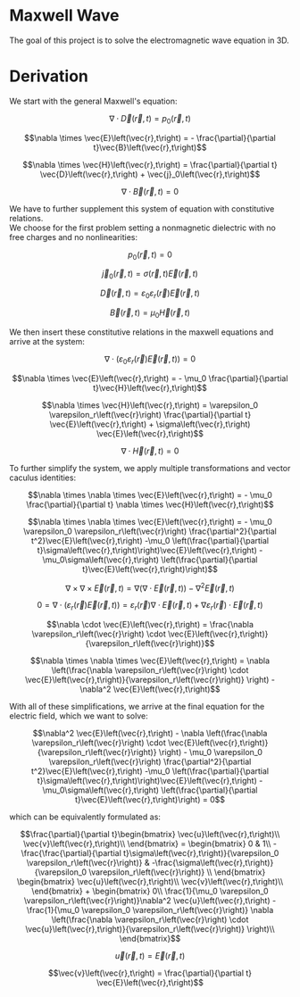 # Maxwell Wave
The goal of this project is to solve the electromagnetic wave equation in 3D.

# Derivation
We start with the general Maxwell's equation:<br /> 

$$\nabla \cdot \vec{D}\left(\vec{r},t\right) = p_0\left(\vec{r},t\right)$$

$$\nabla \times \vec{E}\left(\vec{r},t\right) = - \frac{\partial}{\partial t}\vec{B}\left(\vec{r},t\right)$$

$$\nabla \times \vec{H}\left(\vec{r},t\right) = \frac{\partial}{\partial t} \vec{D}\left(\vec{r},t\right) + \vec{j}_0\left(\vec{r},t\right)$$

$$\nabla \cdot \vec{B}\left(\vec{r},t\right) = 0$$

We have to further supplement this system of equation with constitutive relations.<br /> We choose for the first problem setting a nonmagnetic dielectric with no free charges and no nonlinearities:<br />

$$p_0\left(\vec{r},t\right) = 0$$

$$\vec{j}_0\left(\vec{r},t\right) = \sigma\left(\vec{r},t\right) \vec{E}\left(\vec{r},t\right)$$

$$\vec{D}\left(\vec{r},t\right) = \varepsilon_0 \varepsilon_r\left(\vec{r}\right) \vec{E}\left(\vec{r},t\right)$$

$$\vec{B}\left(\vec{r},t\right) = \mu_0 \vec{H}\left(\vec{r},t\right)$$

We then insert these constitutive relations in the maxwell equations and arrive at the system:<br /> 

$$\nabla \cdot \left( \varepsilon_0 \varepsilon_r\left(\vec{r}\right) \vec{E}\left(\vec{r},t\right) \right) = 0$$

$$\nabla \times \vec{E}\left(\vec{r},t\right) = - \mu_0 \frac{\partial}{\partial t}\vec{H}\left(\vec{r},t\right)$$

$$\nabla \times \vec{H}\left(\vec{r},t\right) = \varepsilon_0 \varepsilon_r\left(\vec{r}\right) \frac{\partial}{\partial t} \vec{E}\left(\vec{r},t\right) + \sigma\left(\vec{r},t\right) \vec{E}\left(\vec{r},t\right)$$

$$\nabla \cdot \vec{H}\left(\vec{r},t\right) = 0$$

To further simplify the system, we apply multiple transformations and vector caculus identities:<br /> 

$$\nabla \times \nabla \times \vec{E}\left(\vec{r},t\right) = - \mu_0 \frac{\partial}{\partial t} \nabla \times \vec{H}\left(\vec{r},t\right)$$

$$\nabla \times \nabla \times \vec{E}\left(\vec{r},t\right) = - \mu_0 \varepsilon_0 \varepsilon_r\left(\vec{r}\right) \frac{\partial^2}{\partial t^2}\vec{E}\left(\vec{r},t\right) -\mu_0 \left(\frac{\partial}{\partial t}\sigma\left(\vec{r},t\right)\right)\vec{E}\left(\vec{r},t\right) -\mu_0\sigma\left(\vec{r},t\right) \left(\frac{\partial}{\partial t}\vec{E}\left(\vec{r},t\right)\right)$$

$$\nabla \times \nabla \times \vec{E}\left(\vec{r},t\right) = \nabla \left(\nabla \cdot \vec{E}\left(\vec{r},t\right)\right) - \nabla^2 \vec{E}\left(\vec{r},t\right)$$

$$0 = \nabla \cdot \left(\varepsilon_r\left(\vec{r}\right) \vec{E}\left(\vec{r},t\right) \right) = \varepsilon_r\left(\vec{r}\right) \nabla \cdot \vec{E}\left(\vec{r},t\right) + \nabla \varepsilon_r\left(\vec{r}\right) \cdot \vec{E}\left(\vec{r},t\right)$$

$$\nabla \cdot \vec{E}\left(\vec{r},t\right) = \frac{\nabla \varepsilon_r\left(\vec{r}\right) \cdot \vec{E}\left(\vec{r},t\right)}{\varepsilon_r\left(\vec{r}\right)}$$

$$\nabla \times \nabla \times \vec{E}\left(\vec{r},t\right) = \nabla \left(\frac{\nabla \varepsilon_r\left(\vec{r}\right) \cdot \vec{E}\left(\vec{r},t\right)}{\varepsilon_r\left(\vec{r}\right)} \right) - \nabla^2 \vec{E}\left(\vec{r},t\right)$$

With all of these simplifications, we arrive at the final equation for the electric field, which we want to solve: <br /> 

$$\nabla^2 \vec{E}\left(\vec{r},t\right) - \nabla \left(\frac{\nabla \varepsilon_r\left(\vec{r}\right) \cdot \vec{E}\left(\vec{r},t\right)}{\varepsilon_r\left(\vec{r}\right)} \right) - \mu_0 \varepsilon_0 \varepsilon_r\left(\vec{r}\right) \frac{\partial^2}{\partial t^2}\vec{E}\left(\vec{r},t\right) -\mu_0 \left(\frac{\partial}{\partial t}\sigma\left(\vec{r},t\right)\right)\vec{E}\left(\vec{r},t\right) -\mu_0\sigma\left(\vec{r},t\right) \left(\frac{\partial}{\partial t}\vec{E}\left(\vec{r},t\right)\right) = 0$$

which can be equivalently formulated as: <br /> 

$$\frac{\partial}{\partial t}\begin{bmatrix}
        \vec{u}\left(\vec{r},t\right)\\
        \vec{v}\left(\vec{r},t\right)\\
    \end{bmatrix} 
    = \begin{bmatrix}
        0 & 1\\
        -\frac{\frac{\partial}{\partial t}\sigma\left(\vec{r},t\right)}{\varepsilon_0 \varepsilon_r\left(\vec{r}\right)} & -\frac{\sigma\left(\vec{r},t\right)}{\varepsilon_0 \varepsilon_r\left(\vec{r}\right)} \\
    \end{bmatrix}
    \begin{bmatrix}
        \vec{u}\left(\vec{r},t\right)\\
        \vec{v}\left(\vec{r},t\right)\\
    \end{bmatrix} + 
    \begin{bmatrix}
        0\\
        \frac{1}{\mu_0 \varepsilon_0 \varepsilon_r\left(\vec{r}\right)}\nabla^2 \vec{u}\left(\vec{r},t\right) - \frac{1}{\mu_0 \varepsilon_0 \varepsilon_r\left(\vec{r}\right)} \nabla \left(\frac{\nabla \varepsilon_r\left(\vec{r}\right) \cdot \vec{u}\left(\vec{r},t\right)}{\varepsilon_r\left(\vec{r}\right)} \right)\\
    \end{bmatrix}$$

$$\vec{u}\left(\vec{r},t\right) = \vec{E}\left(\vec{r},t\right)$$

$$\vec{v}\left(\vec{r},t\right) = \frac{\partial}{\partial t} \vec{E}\left(\vec{r},t\right)$$